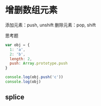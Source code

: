 # 增删数组元素

添加元素：push, unshift
删除元素：pop, shift

思考题

```js
var obj = {
  1: 'a',
  2: 'b',
  length: 2,
  push: Array.prototype.push
}

console.log(obj.push('c'))
console.log(obj)
```

## splice


